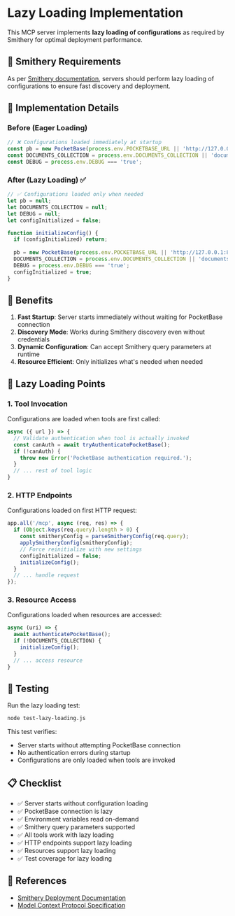 # Lazy Loading Implementation

This MCP server implements **lazy loading of configurations** as required by Smithery for optimal deployment performance.

## 🎯 Smithery Requirements

As per [Smithery documentation](https://smithery.ai/docs/build/deployments#tool-lists), servers should perform lazy loading of configurations to ensure fast discovery and deployment.

## 🔧 Implementation Details

### Before (Eager Loading)
```javascript
// ❌ Configurations loaded immediately at startup
const pb = new PocketBase(process.env.POCKETBASE_URL || 'http://127.0.0.1:8090');
const DOCUMENTS_COLLECTION = process.env.DOCUMENTS_COLLECTION || 'documents';
const DEBUG = process.env.DEBUG === 'true';
```

### After (Lazy Loading) ✅
```javascript
// ✅ Configurations loaded only when needed
let pb = null;
let DOCUMENTS_COLLECTION = null;
let DEBUG = null;
let configInitialized = false;

function initializeConfig() {
  if (configInitialized) return;
  
  pb = new PocketBase(process.env.POCKETBASE_URL || 'http://127.0.0.1:8090');
  DOCUMENTS_COLLECTION = process.env.DOCUMENTS_COLLECTION || 'documents';
  DEBUG = process.env.DEBUG === 'true';
  configInitialized = true;
}
```

## 🚀 Benefits

1. **Fast Startup**: Server starts immediately without waiting for PocketBase connection
2. **Discovery Mode**: Works during Smithery discovery even without credentials
3. **Dynamic Configuration**: Can accept Smithery query parameters at runtime
4. **Resource Efficient**: Only initializes what's needed when needed

## 🔄 Lazy Loading Points

### 1. Tool Invocation
Configurations are loaded when tools are first called:
```javascript
async ({ url }) => {
  // Validate authentication when tool is actually invoked
  const canAuth = await tryAuthenticatePocketBase();
  if (!canAuth) {
    throw new Error('PocketBase authentication required.');
  }
  // ... rest of tool logic
}
```

### 2. HTTP Endpoints
Configurations loaded on first HTTP request:
```javascript
app.all('/mcp', async (req, res) => {
  if (Object.keys(req.query).length > 0) {
    const smitheryConfig = parseSmitheryConfig(req.query);
    applySmitheryConfig(smitheryConfig);
    // Force reinitialize with new settings
    configInitialized = false;
    initializeConfig();
  }
  // ... handle request
});
```

### 3. Resource Access
Configurations loaded when resources are accessed:
```javascript
async (uri) => {
  await authenticatePocketBase();
  if (!DOCUMENTS_COLLECTION) {
    initializeConfig();
  }
  // ... access resource
}
```

## 🧪 Testing

Run the lazy loading test:
```bash
node test-lazy-loading.js
```

This test verifies:
- Server starts without attempting PocketBase connection
- No authentication errors during startup
- Configurations are only loaded when tools are invoked

## 📋 Checklist

- ✅ Server starts without configuration loading
- ✅ PocketBase connection is lazy
- ✅ Environment variables read on-demand
- ✅ Smithery query parameters supported
- ✅ All tools work with lazy loading
- ✅ HTTP endpoints support lazy loading
- ✅ Resources support lazy loading
- ✅ Test coverage for lazy loading

## 🔗 References

- [Smithery Deployment Documentation](https://smithery.ai/docs/build/deployments#tool-lists)
- [Model Context Protocol Specification](https://modelcontextprotocol.io/specification/)
